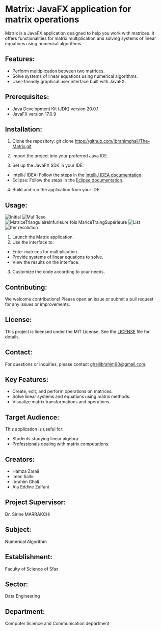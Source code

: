 # Matrix: JavaFX application for matrix operations

Matrix is a JavaFX application designed to help you work with matrices. It offers functionalities for matrix multiplication and solving systems of linear equations using numerical algorithms.

## Features:

- Perform multiplication between two matrices.
- Solve systems of linear equations using numerical algorithms.
- User-friendly graphical user interface built with JavaFX.

## Prerequisites:

- Java Development Kit (JDK) version 20.0.1
- JavaFX version 17.0.9

## Installation:

1. Clone the repository:
git clone https://github.com/Ibrahimghali/The-Matrix.git
2. Import the project into your preferred Java IDE.

3. Set up the JavaFX SDK in your IDE:
- IntelliJ IDEA: Follow the steps in the [IntelliJ IDEA documentation](https://www.jetbrains.com/help/idea/javafx.html).
- Eclipse: Follow the steps in the [Eclipse documentation](https://openjfx.io/openjfx-docs/#IDE-Eclipse).

4. Build and run the application from your IDE.

## Usage:
![Initial](https://github.com/Ibrahimghali/The-Matrix/assets/98592824/e4f39369-9f4b-49a0-b70b-a8d80af19f9c)
![Mul Reso](https://github.com/Ibrahimghali/The-Matrix/assets/98592824/86a9b101-c681-4345-8e07-33d76e7a6a34)
![MatriceTriangulaireInfurieure fois  MariceTraingSupérieure](https://github.com/Ibrahimghali/The-Matrix/assets/98592824/6bc9ccce-e5c4-4c12-80f9-bd97b95aa4ee)
![List](https://github.com/Ibrahimghali/The-Matrix/assets/98592824/257bf11e-898a-481b-945a-514cc10981bf)
![Iter resolution](https://github.com/Ibrahimghali/The-Matrix/assets/98592824/9a71ed0d-8883-4215-ab5e-dac5bbdbaa5a)

1. Launch the Matrix application.
2. Use the interface to:
- Enter matrices for multiplication.
- Provide systems of linear equations to solve.
- View the results on the interface.
3. Customize the code according to your needs.

## Contributing:

We welcome contributions! Please open an issue or submit a pull request for any issues or improvements.

## License:

This project is licensed under the MIT License. See the [LICENSE](./LICENSE) file for details.

## Contact:

For questions or inquiries, please contact ghaliibrahim60@gmail.com.

## Key Features:

- Create, edit, and perform operations on matrices.
- Solve linear systems and equations using matrix methods.
- Visualize matrix transformations and operations.

## Target Audience:

This application is useful for:

- Students studying linear algebra.
- Professionals dealing with matrix computations.

## Creators:

- Hamza Zaraii
- Imen Salhi
- Ibrahim Ghali
- Ala Eddine Zalfani

## Project Supervisor:

Dr. Sirine MARRAKCHI

## Subject:

Numerical Algorithm

## Establishment:

Faculty of Science of Sfax

## Sector:

Data Engineering

## Department:

Computer Science and Communication department
